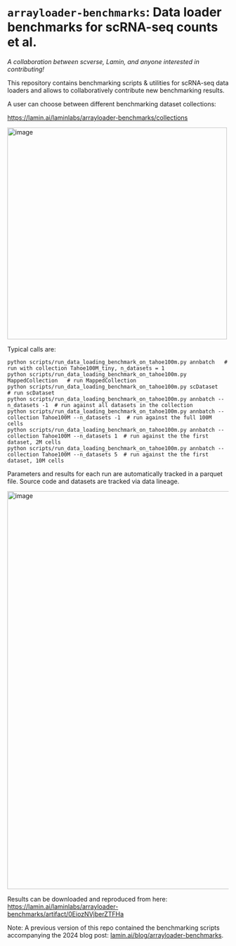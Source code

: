 # `arrayloader-benchmarks`: Data loader benchmarks for scRNA-seq counts et al.

_A collaboration between scverse, Lamin, and anyone interested in contributing!_

This repository contains benchmarking scripts & utilities for scRNA-seq data loaders and allows to collaboratively contribute new benchmarking results.

A user can choose between different benchmarking dataset collections:

https://lamin.ai/laminlabs/arrayloader-benchmarks/collections

<img width="500" height="481" alt="image" src="https://github.com/user-attachments/assets/b539b13a-9b50-4f66-9b51-16d32fd8566b" />

Typical calls are:

```
python scripts/run_data_loading_benchmark_on_tahoe100m.py annbatch   # run with collection Tahoe100M_tiny, n_datasets = 1
python scripts/run_data_loading_benchmark_on_tahoe100m.py MappedCollection   # run MappedCollection
python scripts/run_data_loading_benchmark_on_tahoe100m.py scDataset   # run scDataset
python scripts/run_data_loading_benchmark_on_tahoe100m.py annbatch --n_datasets -1  # run against all datasets in the collection
python scripts/run_data_loading_benchmark_on_tahoe100m.py annbatch --collection Tahoe100M --n_datasets -1  # run against the full 100M cells
python scripts/run_data_loading_benchmark_on_tahoe100m.py annbatch --collection Tahoe100M --n_datasets 1  # run against the the first dataset, 2M cells
python scripts/run_data_loading_benchmark_on_tahoe100m.py annbatch --collection Tahoe100M --n_datasets 5  # run against the the first dataset, 10M cells
```

Parameters and results for each run are automatically tracked in a parquet file. Source code and datasets are tracked via data lineage.

<img width="1298" height="904" alt="image" src="https://github.com/user-attachments/assets/60c3262f-1bdc-44a4-a488-4784918a6905" />

Results can be downloaded and reproduced from here: https://lamin.ai/laminlabs/arrayloader-benchmarks/artifact/0EiozNVjberZTFHa

Note: A previous version of this repo contained the benchmarking scripts accompanying the 2024 blog post: [lamin.ai/blog/arrayloader-benchmarks](https://lamin.ai/blog/arrayloader-benchmarks).
